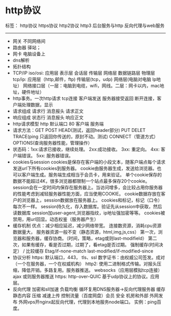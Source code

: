 ﻿# http协议

标签： http协议 https协议 http2协议 http3 后台服务与http 反向代理与web服务

---
+ 网关 不同网络间
+ 路由器 驿站；
+ 网卡 电脑设备上
+ dns解析
+ 拓扑结构
+ TCP/IP
    iso/osi: 应用层 表示层 会话层 传输层 网络层 数据链路层 物理层
    tcp/ip: 应用层（http,邮件，ftp) 传输层(tcp，udp) 网络层(电脑对电脑 Ip地址） 网络接口层（一层：电脑到电缆，wifi，网线。二层：网卡以内，mac地址，硬件地址）
+ http事务。一次http请求
    tcp连接 客户端发送 服务器接受返回   断开连接，客户端处理数据，显示
+ 请求组成
    请求行 消息报头 请求正文
+ 响应组成
    状态行 消息报头 响应正文
+ http请求模型
    http 默认端口 80
    客户端 服务端
+ 请求方法：GET POST HEAD(测试，返回header部分) PUT DELET TRACE(ping 只返回你传送的，原封不动。测试) CONNECT（管道方式） OPTIONS(查询服务器性能，管理操作）
+ 状态码：1xx:请求已接收，继续处理。 2xx:成功接收。 3xx: 重定向。 4xx: 客户端错误。 5xx: 服务器错误。
+ cookies与session
    cookies是保存在客户端的小段文本，随客户端点每个请求发送url下所有cookies到服务器。
    cookie由服务器生成，发送给浏览器。也可以客户端生成。服务端生成相当于会员卡，用来验证。
    单个cookie保存的数据不能超过4K，很多浏览器都限制一个站点最多保存20个cookie。
    session会在一定时间内保存在服务器上。当访问增多，会比较占用你服务器的性能考虑到减轻服务器性能方面，应当使用COOKIE。
    cookie数据存放在客户的浏览器上，session数据放在服务器上。
    cookies和标记，标记（口令）每次不一样。
    session持久化，存入数据库。验证先从session中获取，然后读数据库
    session加user-agent,浏览器指纹，ip地址强加密等等。
    cookies被禁用，用url回显。动态权鉴（服务器产生）
+ 缓存机制
    优点：减少相应延迟，减少网络带宽。
    连接数资源，消耗cpu资源
    数据量大，
    服务器资源一般不变（静态资源，html,img,js,css）
    第一次，浏览器和服务器，缓存协商。（时间，策略，etag或则last-modifield）
    第二次，如果有缓存，看是否过期，过期了，看etag是否过期。
    强制缓存(时间决定） / 比较缓存
    Etag/if-none-match  last-modified/if-modified-since
+ 协议分析
    https: 默认端口，443， tls、ssl
    数字证书：由权威公司签发。成对（一个在服务器，一个在权威机构）
    http2: 使用二进制格式传输。对报头压缩，降低开销。多路复用。服务器推送。
    websocks（应用层模拟tcp连接） ajax 或则服务器推送
    https: http-over-QUIC 基于udp协议上的协议。应用层。
+ 反向代理
    加密和sll加速
    负载均衡
        循环复用DNS服务器->反向代理服务器
    缓存静态内容
    压缩
    减速上传 控制流量（百度网盘）会员
    安全 机房和外部
    外网发布 外网vps开nginx起反向代理，代理到本地服务node端口。
    实例：ping百度。




